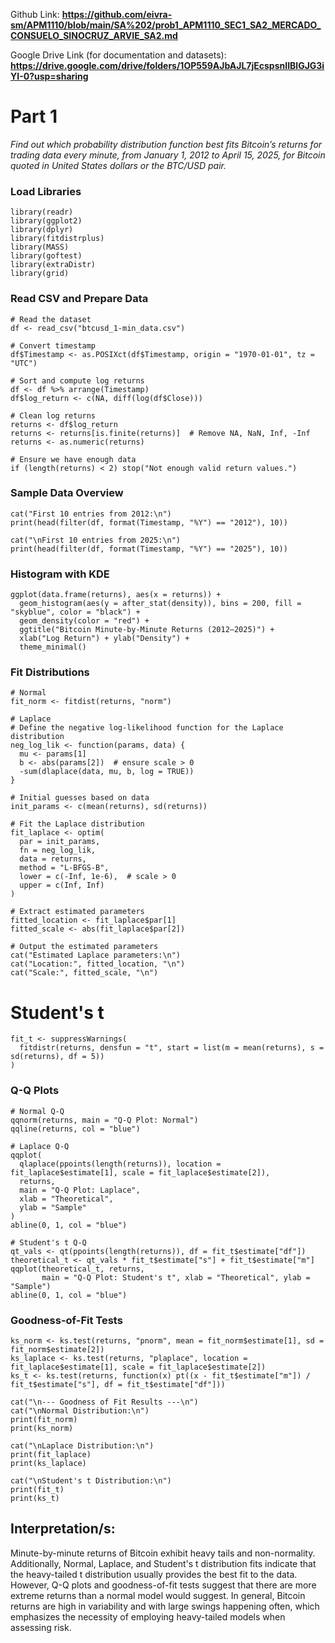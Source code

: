 
Github Link: **https://github.com/eivra-sm/APM1110/blob/main/SA%202/prob1_APM1110_SEC1_SA2_MERCADO_CONSUELO_SINOCRUZ_ARVIE_SA2.md**

Google Drive Link (for documentation and datasets): **https://drive.google.com/drive/folders/1OP559AJbAJL7jEcspsnIIBlGJG3iYI-0?usp=sharing**

# Part 1
*Find out which probability distribution function best fits Bitcoin’s returns for trading data every minute, from January 1, 2012 to April 15, 2025, for Bitcoin quoted in United States dollars or the BTC/USD pair.*

### Load Libraries

```{r}
library(readr)
library(ggplot2)
library(dplyr)
library(fitdistrplus)
library(MASS)
library(goftest)
library(extraDistr)
library(grid)
```

### Read CSV and Prepare Data
```{r}
# Read the dataset
df <- read_csv("btcusd_1-min_data.csv")

# Convert timestamp
df$Timestamp <- as.POSIXct(df$Timestamp, origin = "1970-01-01", tz = "UTC")

# Sort and compute log returns
df <- df %>% arrange(Timestamp)
df$log_return <- c(NA, diff(log(df$Close)))

# Clean log returns
returns <- df$log_return
returns <- returns[is.finite(returns)]  # Remove NA, NaN, Inf, -Inf
returns <- as.numeric(returns)

# Ensure we have enough data
if (length(returns) < 2) stop("Not enough valid return values.")
```

### Sample Data Overview

```{r}
cat("First 10 entries from 2012:\n")
print(head(filter(df, format(Timestamp, "%Y") == "2012"), 10))

cat("\nFirst 10 entries from 2025:\n")
print(head(filter(df, format(Timestamp, "%Y") == "2025"), 10))
```

### Histogram with KDE

```{r}
ggplot(data.frame(returns), aes(x = returns)) +
  geom_histogram(aes(y = after_stat(density)), bins = 200, fill = "skyblue", color = "black") +
  geom_density(color = "red") +
  ggtitle("Bitcoin Minute-by-Minute Returns (2012–2025)") +
  xlab("Log Return") + ylab("Density") +
  theme_minimal()
```

### Fit Distributions

```{r}
# Normal
fit_norm <- fitdist(returns, "norm")
```
```{r}
# Laplace
# Define the negative log-likelihood function for the Laplace distribution
neg_log_lik <- function(params, data) {
  mu <- params[1]
  b <- abs(params[2])  # ensure scale > 0
  -sum(dlaplace(data, mu, b, log = TRUE))
}

# Initial guesses based on data
init_params <- c(mean(returns), sd(returns))

# Fit the Laplace distribution
fit_laplace <- optim(
  par = init_params,
  fn = neg_log_lik,
  data = returns,
  method = "L-BFGS-B",
  lower = c(-Inf, 1e-6),  # scale > 0
  upper = c(Inf, Inf)
)

# Extract estimated parameters
fitted_location <- fit_laplace$par[1]
fitted_scale <- abs(fit_laplace$par[2])

# Output the estimated parameters
cat("Estimated Laplace parameters:\n")
cat("Location:", fitted_location, "\n")
cat("Scale:", fitted_scale, "\n")
```

# Student's t
```{r}
fit_t <- suppressWarnings(
  fitdistr(returns, densfun = "t", start = list(m = mean(returns), s = sd(returns), df = 5))
)
```

### Q-Q Plots

```{r}
# Normal Q-Q
qqnorm(returns, main = "Q-Q Plot: Normal")
qqline(returns, col = "blue")

# Laplace Q-Q
qqplot(
  qlaplace(ppoints(length(returns)), location = fit_laplace$estimate[1], scale = fit_laplace$estimate[2]),
  returns,
  main = "Q-Q Plot: Laplace",
  xlab = "Theoretical",
  ylab = "Sample"
)
abline(0, 1, col = "blue")

# Student's t Q-Q
qt_vals <- qt(ppoints(length(returns)), df = fit_t$estimate["df"])
theoretical_t <- qt_vals * fit_t$estimate["s"] + fit_t$estimate["m"]
qqplot(theoretical_t, returns,
       main = "Q-Q Plot: Student's t", xlab = "Theoretical", ylab = "Sample")
abline(0, 1, col = "blue")
```

### Goodness-of-Fit Tests

```{r}
ks_norm <- ks.test(returns, "pnorm", mean = fit_norm$estimate[1], sd = fit_norm$estimate[2])
ks_laplace <- ks.test(returns, "plaplace", location = fit_laplace$estimate[1], scale = fit_laplace$estimate[2])
ks_t <- ks.test(returns, function(x) pt((x - fit_t$estimate["m"]) / fit_t$estimate["s"], df = fit_t$estimate["df"]))

cat("\n--- Goodness of Fit Results ---\n")
cat("\nNormal Distribution:\n")
print(fit_norm)
print(ks_norm)

cat("\nLaplace Distribution:\n")
print(fit_laplace)
print(ks_laplace)

cat("\nStudent's t Distribution:\n")
print(fit_t)
print(ks_t)
```
## Interpretation/s:
Minute-by-minute returns of Bitcoin exhibit heavy tails and non-normality. Additionally, Normal, Laplace, and Student's t distribution fits indicate that the heavy-tailed t distribution usually provides the best fit to the data. However, Q-Q plots and goodness-of-fit tests suggest that there are more extreme returns than a normal model would suggest. In general, Bitcoin returns are high in variability and with large swings happening often, which emphasizes the necessity of employing heavy-tailed models when assessing risk.
